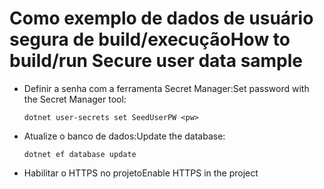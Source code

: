 # <a name="how-to-buildrun-secure-user-data-sample"></a><span data-ttu-id="349b6-101">Como exemplo de dados de usuário segura de build/execução</span><span class="sxs-lookup"><span data-stu-id="349b6-101">How to build/run Secure user data sample</span></span>

* <span data-ttu-id="349b6-102">Definir a senha com a ferramenta Secret Manager:</span><span class="sxs-lookup"><span data-stu-id="349b6-102">Set password with the Secret Manager tool:</span></span>

  `dotnet user-secrets set SeedUserPW <pw>`

* <span data-ttu-id="349b6-103">Atualize o banco de dados:</span><span class="sxs-lookup"><span data-stu-id="349b6-103">Update the database:</span></span>

  `dotnet ef database update`

* <span data-ttu-id="349b6-104">Habilitar o HTTPS no projeto</span><span class="sxs-lookup"><span data-stu-id="349b6-104">Enable HTTPS in the project</span></span>
